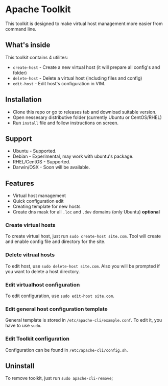 # Apache Toolkit

This toolkit is designed to make virtual host management more easier from command line.

## What's inside
This toolkit contains 4 utilites:
* `create-host` - Create a new virtual host (it will prepare all config's and folder)
* `delete-host` - Delete a virtual host (including files and config)
* `edit-host` - Edit host's configuration in VIM.

## Installation
* Clone this repo or go to releases tab and download suitable version.
* Open nessesary distributive folder (currently Ubuntu or CentOS/RHEL)
* Run `install` file and follow instructions on screen.

## Support
* Ubuntu      - Supported.
* Debian      - Experimental, may work with ubuntu's package.
* RHEL/CentOS - Supported.
* Darwin/OSX  - Soon will be available. 

## Features
* Virtual host management
* Quick configuration edit
* Creating template for new hosts
* Create dns mask for all `.loc` and `.dev` domains (only Ubuntu) **optional**

### Create virtual hosts
To create virtual host, just run `sudo create-host site.com`.
Tool will create and enable config file and directory for the site.

### Delete vitrual hosts
To edit host, use `sudo delete-host site.com`.
Also you will be prompted if you want to delete a host directory.

### Edit virtualhost configuration
To edit configuration, use `sudo edit-host site.com`.

### Edit general host configuration template
General template is stored in `/etc/apache-cli/example.conf`.
To edit it, you have to use `sudo`.

### Edit Toolkit configuration
Configuration can be found in `/etc/apache-cli/config.sh`.

## Uninstall
To remove toolkit, just run `sudo apache-cli-remove`;
